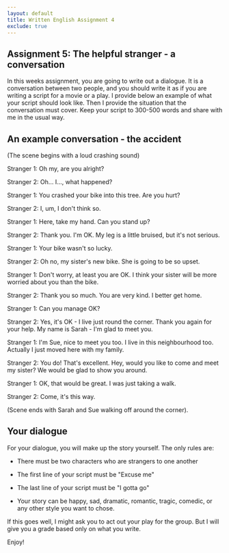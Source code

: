 ```yaml
---
layout: default
title: Written English Assignment 4
exclude: true
---
```



## Assignment 5: The helpful stranger - a conversation


In this weeks assignment, you are going to write out a dialogue. It is a conversation between two people, and you should write it as if you are writing a script for a movie or a play. I provide below an example of what your script should look like. Then I provide the situation that the conversation must cover. Keep your script to 300-500 words and share with me in the usual way.

## An example conversation - the accident 

(The scene begins with a loud crashing sound)

Stranger 1: Oh my, are you alright?

Stranger 2: Oh... I..., what happened?

Stranger 1: You crashed your bike into this tree. Are you hurt?

Stranger 2: I, um, I don't think so.

Stranger 1: Here, take my hand. Can you stand up?

Stranger 2: Thank you. I'm OK. My leg is a little bruised, but it's not serious. 

Stranger 1: Your bike wasn't so lucky.

Stranger 2: Oh no, my sister's new bike. She is going to be so upset. 

Stranger 1: Don't worry, at least you are OK. I think your sister will be more worried about you than the bike.

Stranger 2: Thank you so much. You are very kind. I better get home.

Stranger 1: Can you manage OK? 

Stranger 2: Yes, it's OK - I live just round the corner. Thank you again for your help. My name is Sarah - I'm glad to meet you.

Stranger 1: I'm Sue, nice to meet you too. I live in this neighbourhood too. Actually I just moved here with my family. 

Stranger 2: You do! That's excellent. Hey, would you like to come and meet my sister? We would be glad to show you around.

Stranger 1: OK, that would be great. I was just taking a walk.

Stranger 2: Come, it's this way.

(Scene ends with Sarah and Sue walking off around the corner).

## Your dialogue

For your dialogue, you will make up the story yourself. The only rules are:

* There must be two characters who are strangers to one another

* The first line of your script must be "Excuse me"

* The last line of your script must be "I gotta go"

* Your story can be happy, sad, dramatic, romantic, tragic, comedic, or any other style you want to chose.

If this goes well, I might ask you to act out your play for the group. But I will give you a grade based only on what you write.

Enjoy!

